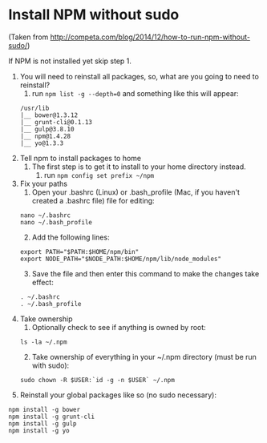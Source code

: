 # Install NPM without sudo
(Taken from http://competa.com/blog/2014/12/how-to-run-npm-without-sudo/)

If NPM is not installed yet skip step 1.

1. You will need to reinstall all packages, so, what are you going to need to reinstall?
    1. run `npm list -g --depth=0` and something like this will appear:
    ```
    /usr/lib
    |__ bower@1.3.12
    |__ grunt-cli@0.1.13
    |__ gulp@3.8.10
    |__ npm@1.4.28
    |__ yo@1.3.3
    ```
2. Tell npm to install packages to home
    1. The first step is to get it to install to your home directory instead.
        1. run `npm config set prefix ~/npm`
3. Fix your paths
    1. Open your .bashrc (Linux) or .bash_profile (Mac, if you haven't created a .bashrc file) file for editing:
    ```
    nano ~/.bashrc
    nano ~/.bash_profile
    ```
    2. Add the following lines:
    ```
    export PATH="$PATH:$HOME/npm/bin"
    export NODE_PATH="$NODE_PATH:$HOME/npm/lib/node_modules"
    ```
    3. Save the file and then enter this command to make the changes take effect:
    ```
    . ~/.bashrc
    . ~/.bash_profile
    ```
4. Take ownership
    1. Optionally check to see if anything is owned by root:
    ```
    ls -la ~/.npm
    ```
    2. Take ownership of everything in your ~/.npm directory (must be run with sudo):
    ```
    sudo chown -R $USER:`id -g -n $USER` ~/.npm
    ```
5. Reinstall your global packages like so (no sudo necessary):
```
npm install -g bower
npm install -g grunt-cli
npm install -g gulp
npm install -g yo
```
